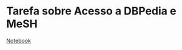 # Tarefa sobre Acesso a DBPedia e MeSH

[Notebook](https://github.com/mariliacss/mc536/blob/master/lab02/notebook/lab-logic-model-dbpedia.ipynb)
